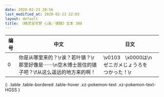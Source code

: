 ```yaml
---
date: 2020-02-23 20:56
last_modified_at: 2020-02-23 22:03
layout: default
title: 《精灵宝可梦 心金／魂银》文本 388
---
```

| 编号 | 中文 | 日文 |
| ---- | ---- | ---- |
| 0 | 你是从哪里来的？\r诶？若叶镇？\r那里好像是⋯⋯\n空木博士居住的镇子吧？\f从这么遥远的地方来的啊！ | \v0103　\x0000は\nゼニガメじょうろを　つかった！\r |
{: .table .table-bordered .table-hover .xz-pokemon-text .xz-pokemon-text-HGSS }
